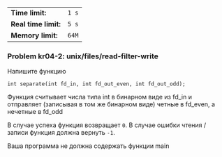 |                      |       |
|----------------------|-------|
| **Time limit:**      | `1 s` |
| **Real time limit:** | `5 s` |
| **Memory limit:**    | `64M` |


### Problem kr04-2: unix/files/read-filter-write

Напишите функцию

    
    
    int separate(int fd_in, int fd_out_even, int fd_out_odd);

Функция считывает числа типа int в бинарном виде из fd_in и отправляет (записывая в том же бинарном
виде) четные в fd_even, а нечетные в fd_odd

В случае успеха функция возвращает `0`. В случае ошибки чтения / записи функция должна вернуть `-1`.

Ваша программа не должна содержать функции main

